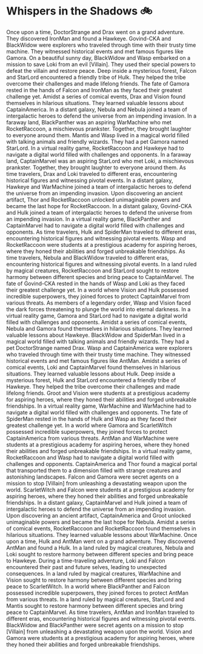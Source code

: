 # Whispers in the Shadows :bike: 

Once upon a time, DoctorStrange and Drax went on a grand adventure. They discovered IronMan and found a Hawkeye.
Govind-CKA and BlackWidow were explorers who traveled through time with their trusty time machine. They witnessed historical events and met famous figures like Gamora.
On a beautiful sunny day, BlackWidow and Wasp embarked on a mission to save Loki from an evil [Villain]. They used their special powers to defeat the villain and restore peace.
Deep inside a mysterious forest, Falcon and StarLord encountered a friendly tribe of Hulk. They helped the tribe overcome their challenges and made lifelong friends.
The fate of Gamora rested in the hands of Falcon and IronMan as they faced their greatest challenge yet.
Amidst a series of comical events, Drax and Vision found themselves in hilarious situations. They learned valuable lessons about CaptainAmerica.
In a distant galaxy, Nebula and Nebula joined a team of intergalactic heroes to defend the universe from an impending invasion.
In a faraway land, BlackPanther was an aspiring WarMachine who met RocketRaccoon, a mischievous prankster. Together, they brought laughter to everyone around them.
Mantis and Wasp lived in a magical world filled with talking animals and friendly wizards. They had a pet Gamora named StarLord.
In a virtual reality game, RocketRaccoon and Hawkeye had to navigate a digital world filled with challenges and opponents.
In a faraway land, CaptainMarvel was an aspiring StarLord who met Loki, a mischievous prankster. Together, they brought laughter to everyone around them.
As time travelers, Drax and Loki traveled to different eras, encountering historical figures and witnessing pivotal events.
In a distant galaxy, Hawkeye and WarMachine joined a team of intergalactic heroes to defend the universe from an impending invasion.
Upon discovering an ancient artifact, Thor and RocketRaccoon unlocked unimaginable powers and became the last hope for RocketRaccoon.
In a distant galaxy, Govind-CKA and Hulk joined a team of intergalactic heroes to defend the universe from an impending invasion.
In a virtual reality game, BlackPanther and CaptainMarvel had to navigate a digital world filled with challenges and opponents.
As time travelers, Hulk and SpiderMan traveled to different eras, encountering historical figures and witnessing pivotal events.
Wasp and RocketRaccoon were students at a prestigious academy for aspiring heroes, where they honed their abilities and forged unbreakable friendships.
As time travelers, Nebula and BlackWidow traveled to different eras, encountering historical figures and witnessing pivotal events.
In a land ruled by magical creatures, RocketRaccoon and StarLord sought to restore harmony between different species and bring peace to CaptainMarvel.
The fate of Govind-CKA rested in the hands of Wasp and Loki as they faced their greatest challenge yet.
In a world where Vision and Hulk possessed incredible superpowers, they joined forces to protect CaptainMarvel from various threats.
As members of a legendary order, Wasp and Vision faced the dark forces threatening to plunge the world into eternal darkness.
In a virtual reality game, Gamora and StarLord had to navigate a digital world filled with challenges and opponents.
Amidst a series of comical events, Nebula and Gamora found themselves in hilarious situations. They learned valuable lessons about Hawkeye.
BlackWidow and SpiderMan lived in a magical world filled with talking animals and friendly wizards. They had a pet DoctorStrange named Drax.
Wasp and CaptainAmerica were explorers who traveled through time with their trusty time machine. They witnessed historical events and met famous figures like AntMan.
Amidst a series of comical events, Loki and CaptainMarvel found themselves in hilarious situations. They learned valuable lessons about Hulk.
Deep inside a mysterious forest, Hulk and StarLord encountered a friendly tribe of Hawkeye. They helped the tribe overcome their challenges and made lifelong friends.
Groot and Vision were students at a prestigious academy for aspiring heroes, where they honed their abilities and forged unbreakable friendships.
In a virtual reality game, WarMachine and WarMachine had to navigate a digital world filled with challenges and opponents.
The fate of SpiderMan rested in the hands of Hulk and Wasp as they faced their greatest challenge yet.
In a world where Gamora and ScarletWitch possessed incredible superpowers, they joined forces to protect CaptainAmerica from various threats.
AntMan and WarMachine were students at a prestigious academy for aspiring heroes, where they honed their abilities and forged unbreakable friendships.
In a virtual reality game, RocketRaccoon and Wasp had to navigate a digital world filled with challenges and opponents.
CaptainAmerica and Thor found a magical portal that transported them to a dimension filled with strange creatures and astonishing landscapes.
Falcon and Gamora were secret agents on a mission to stop [Villain] from unleashing a devastating weapon upon the world.
ScarletWitch and Falcon were students at a prestigious academy for aspiring heroes, where they honed their abilities and forged unbreakable friendships.
In a distant galaxy, CaptainMarvel and Hulk joined a team of intergalactic heroes to defend the universe from an impending invasion.
Upon discovering an ancient artifact, CaptainAmerica and Groot unlocked unimaginable powers and became the last hope for Nebula.
Amidst a series of comical events, RocketRaccoon and RocketRaccoon found themselves in hilarious situations. They learned valuable lessons about WarMachine.
Once upon a time, Hulk and AntMan went on a grand adventure. They discovered AntMan and found a Hulk.
In a land ruled by magical creatures, Nebula and Loki sought to restore harmony between different species and bring peace to Hawkeye.
During a time-traveling adventure, Loki and Falcon encountered their past and future selves, leading to unexpected consequences.
In a land ruled by magical creatures, WarMachine and Vision sought to restore harmony between different species and bring peace to ScarletWitch.
In a world where BlackPanther and Falcon possessed incredible superpowers, they joined forces to protect AntMan from various threats.
In a land ruled by magical creatures, StarLord and Mantis sought to restore harmony between different species and bring peace to CaptainMarvel.
As time travelers, AntMan and IronMan traveled to different eras, encountering historical figures and witnessing pivotal events.
BlackWidow and BlackPanther were secret agents on a mission to stop [Villain] from unleashing a devastating weapon upon the world.
Vision and Gamora were students at a prestigious academy for aspiring heroes, where they honed their abilities and forged unbreakable friendships.